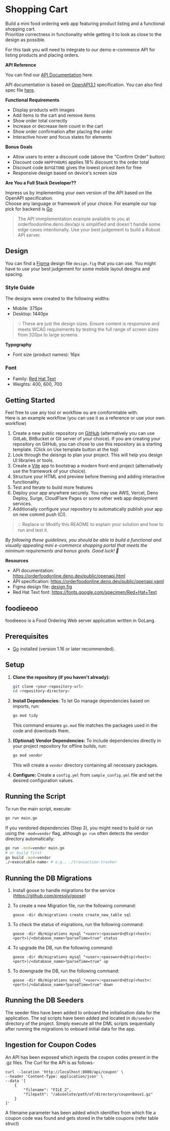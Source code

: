 # Shopping Cart

Build a mini food ordering web app featuring product listing and a functional shopping cart.\
Prioritize correctness in functionality while getting it to look as close to the design as possible.

For this task you will need to integrate to our demo e-commerce API for listing products and placing orders.

**API Reference**

You can find our [API Documentation](https://orderfoodonline.deno.dev/public/openapi.html) here.

API documentation is based on [OpenAPI3.1](https://swagger.io/specification/v3/) specification.
You can also find spec file [here](https://orderfoodonline.deno.dev/public/openapi.yaml).
 
**Functional Requirements**

- Display products with images
- Add items to the cart and remove items
- Show order total correctly
- Increase or decrease item count in the cart
- Show order confirmation after placing the order
- Interactive hover and focus states for elements

**Bonus Goals**

- Allow users to enter a discount code (above the "Confirm Order" button)
- Discount code `HAPPYHOURS` applies 18% discount to the order total
- Discount code `BUYGETONE` gives the lowest priced item for free
- Responsive design based on device's screen size

**Are You a Full Stack Developer??**

Impress us by implementing your own version of the API based on the OpenAPI specification.\
Choose any language or framework of your choice. For example our top pick for backend is [Go](https://go.dev)

> The API immplementation example available to you at orderfoodonline.deno.dev/api is simplified and doesn't handle some edge cases intentionally.
> Use your best judgement to build a Robust API server.

## Design

You can find a [Figma](https://figma.com) design file `design.fig` that you can use.
You might have to use your best judgement for some mobile layout designs and spacing.

### Style Guide

The designs were created to the following widths:

- Mobile: 375px
- Desktop: 1440px

> 💡 These are just the design sizes. Ensure content is responsive and meets WCAG requirements by testing the full range of screen sizes from 320px to large screens.

**Typography**

- Font size (product names): 16px

### Font

- Family: [Red Hat Text](https://fonts.google.com/specimen/Red+Hat+Text)
- Weights: 400, 600, 700

## Getting Started

Feel free to use any tool or workflow ou are comformtable with.\
Here is an example workflow (you can use it as a reference or use your own workflow)

1. Create a new public repository on [GitHub](https://github.com) (alternatively you can use GitLab, BitBucket or Git server of your choice).
   If you are creating your repository on GitHub, you can chose to use this repository as a starting template. (Click on Use template button at the top)
2. Look through the deisngs to plan your project. This will help you design UI libraries or tools.
3. Create a [Vite](https://vite.dev) app to bootstrap a modern front-end project (alternatively use the framework of your choice).
4. Structure your HTML and preview before theming and adding interactive functionality.
5. Test and Iterate to build more features
6. Deploy your app anywhere securely. You may use AWS, Vercel, Deno Deploy, Surge, CloudFlare Pages or some other web app deployment services.
7. Additionally configure your repository to automatically publish your app on new commit push (CI).

> 💡 Replace or Modify this README to explain your solution and how to run and test it.

_By following these guidelines, you should be able to build a functional and visually appealing mini e-commerce shopping portal that meets the minimum requirements and bonus goals. Good luck! 🚀_

**Resources**

- API documentation: https://orderfoodonline.deno.dev/public/openapi.html
- API specification: https://orderfoodonline.deno.dev/public/openapi.yaml
- Figma design file: [design.fig](./design.fig)
- Red Hat Text font: https://fonts.google.com/specimen/Red+Hat+Text





## foodieeoo

foodieeoo is a Food Ordering Web server application written in GoLang.


## Prerequisites

*   [Go](https://golang.org/dl/) installed (version 1.16 or later recommended).

## Setup

1.  **Clone the repository (if you haven't already):**
    ```bash
    git clone <your-repository-url>
    cd <repository-directory>
    ```

2.  **Install Dependencies:**
    To let Go manage dependencies based on imports, run:
    ```bash
    go mod tidy
    ```
    This command ensures `go.mod` file matches the packages used in the code and downloads them.

3.  **(Optional) Vendor Dependencies:**
    To include dependencies directly in your project repository for offline builds, run:
    ```bash
    go mod vendor
    ```
    This will create a `vendor` directory containing all necessary packages.

4.  **Configure:**
    Create a `config.yml` from `sample_config.yml` file and set the desired configuration values.

## Running the Script

To run the main script, execute:

```bash
go run main.go
```

If you vendored dependencies (Step 3), you might need to build or run using the `-mod=vendor` flag, although `go run` often detects the vendor directory automatically:

```bash
go run -mod=vendor main.go
# or build first
go build -mod=vendor
./<executable-name> # e.g., ./transaction-tracker
```


## Running the DB Migrations

1. Install goose to handle migrations for the service (https://github.com/pressly/goose)

2. To create a new Migration file, run the following command:

    ```goose -dir db/migrations create create_new_table sql```

3. To check the status of migrations, run the following command:

   ```goose -dir db/migrations mysql "<user>:<password>@tcp(<host>:<port>)/<database_name>?parseTime=true" status```

4. To upgrade the DB, run the following command:

   ```goose -dir db/migrations mysql "<user>:<password>@tcp(<host>:<port>)/<database_name>?parseTime=true" up```

5. To downgrade the DB, run the following command:

   ```goose -dir db/migrations mysql "<user>:<password>@tcp(<host>:<port>)/<database_name>?parseTime=true" down```


## Running the DB Seeders
The seeder files have been added to onboard the initialisation data for the application. The sql scripts have been added and located in `db/seeders` directory of the project.
Simply execute all the DML scripts sequentially after running the migrations to onboard initial data for the app.

## Ingestion for Coupon Codes
An API has been exposed which ingests the coupon codes present in the .gz files.
The Curl for the API is as follows-

```
curl --location 'http://localhost:8080/api/coupon' \
--header 'Content-Type: application/json' \
--data '[
    {
        "filename": "FILE_2",
        "filepath": "/absoolute/path/of/directory/couponbase1.gz"
    }
]'
```

A filename parameter has been added which identifies from which file a coupon code was found and gets stored in the table coupons (refer table struct)